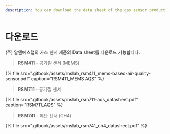 ```yaml
---
description: You can download the data sheet of the gas sensor product.
---
```


# 다운로드

\(주\) 알앤에스랩의 가스 센서 제품의 Data sheet를 다운로드 가능합니다.



> **RSM411** - 공기질 센서 \(MEMS\)

{% file src=".gitbook/assets/rnslab\_rsm411\_mems-based-air-quality-sensor.pdf" caption="RSM411\_MEMS AQS" %}

> **RSM711** - 공기질 센서

{% file src=".gitbook/assets/rnslab\_rsm711-aqs\_datasheet.pdf" caption="RSM711\_AQS" %}

> **RSM741** - 메탄 센서 \(CH4\)

{% file src=".gitbook/assets/rnslab\_rsm741\_ch4\_datasheet.pdf" %}

